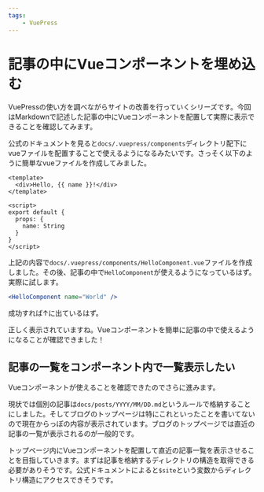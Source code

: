 ```yaml
---
tags:
    - VuePress
---
```

# 記事の中にVueコンポーネントを埋め込む

VuePressの使い方を調べながらサイトの改善を行っていくシリーズです。今回はMarkdownで記述した記事の中にVueコンポーネントを配置して実際に表示できることを確認してみます。

公式のドキュメントを見ると`docs/.vuepress/components`ディレクトリ配下にvueファイルを配置することで使えるようになるみたいです。さっそく以下のように簡単なvueファイルを作成してみました。

```vue
<template>
  <div>Hello, {{ name }}!</div>
</template>

<script>
export default {
  props: {
    name: String
  }
}
</script>
```

上記の内容で`docs/.vuepress/components/HelloComponent.vue`ファイルを作成しました。その後、記事の中で`HelloComponent`が使えるようになっているはず。実際に試します。

```jsx
<HelloComponent name="World" />
```

<HelloComponent name="World" />

成功すれば↑に出ているはず。

正しく表示されていますね。Vueコンポーネントを簡単に記事の中で使えるようになることが確認できました！

## 記事の一覧をコンポーネント内で一覧表示したい

Vueコンポーネントが使えることを確認できたのでさらに進みます。

現状では個別の記事は`docs/posts/YYYY/MM/DD.md`というルールで格納することにしました。そしてブログのトップページは特にこれといったことを書いてないので現在からっぽの内容が表示されています。ブログのトップページでは直近の記事の一覧が表示されるのが一般的です。

トップページ内にVueコンポーネントを配置して直近の記事一覧を表示させることを目指していきます。まずは記事を格納するディレクトリの構造を取得できる必要がありそうです。公式ドキュメントによると`$site`という変数からディレクトリ構造にアクセスできそうです。
